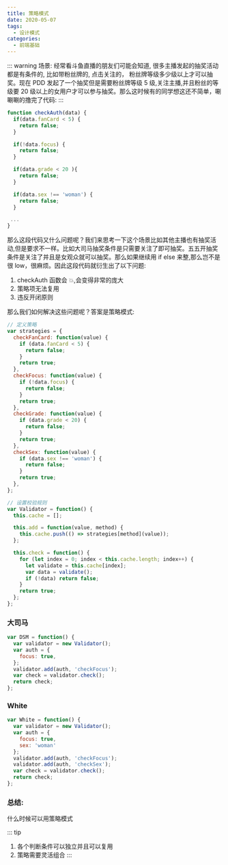 ```yaml
---
title: 策略模式
date: 2020-05-07
tags:
  - 设计模式
categories:
  - 前端基础
---
```


::: warning
场景: 经常看斗鱼直播的朋友们可能会知道, 很多主播发起的抽奖活动都是有条件的, 比如带粉丝牌的, 点击关注的， 粉丝牌等级多少级以上才可以抽奖。现在 PDD 发起了一个抽奖但是需要粉丝牌等级 5 级,关注主播,并且粉丝的等级要 20 级以上的女用户才可以参与抽奖。那么这时候有的同学想这还不简单，唰唰唰的撸完了代码:
:::

```js
function checkAuth(data) {
  if(data.fanCard < 5) {
    return false;
  }

  if(!data.focus) {
    return false;
  }

  if(data.grade < 20 ){
    return false;
  }

  if(data.sex !== 'woman') {
    return false;
  }

 ...
}
```

那么这段代码又什么问题呢？我们来思考一下这个场景比如其他主播也有抽奖活动,但是要求不一样。比如大司马抽奖条件是只需要关注了即可抽奖。五五开抽奖条件是关注了并且是女观众就可以抽奖。那么如果继续用 if else 来整,那么岂不是很 low，很麻烦。因此这段代码就衍生出了以下问题:

1. checkAuth 函数会 💥,会变得非常的庞大
2. 策略项无法复用
3. 违反开闭原则

那么我们如何解决这些问题呢？答案是策略模式:

```js
// 定义策略
var strategies = {
  checkFanCard: function(value) {
    if (data.fanCard < 5) {
      return false;
    }
    return true;
  },
  checkFocus: function(value) {
    if (!data.focus) {
      return false;
    }
    return true;
  },
  checkGrade: function(value) {
    if (data.grade < 20) {
      return false;
    }
    return true;
  },
  checkSex: function(value) {
    if (data.sex !== 'woman') {
      return false;
    }
    return true;
  },
};

// 设置校验规则
var Validator = function() {
  this.cache = [];

  this.add = function(value, method) {
    this.cache.push(() => strategies[method](value));
  };

  this.check = function() {
    for (let index = 0; index < this.cache.length; index++) {
      let validate = this.cache[index];
      var data = validate();
      if (!data) return false;
    }
    return true;
  };
};
```

### 大司马

```js
var DSM = function() {
  var validator = new Validator();
  var auth = {
    focus: true,
  };
  validator.add(auth, 'checkFocus');
  var check = validator.check();
  return check;
};
```


### White

```js
var White = function() {
  var validator = new Validator();
  var auth = {
    focus: true,
    sex: 'woman'
  };
  validator.add(auth, 'checkFocus');
  validator.add(auth, 'checkSex');
  var check = validator.check();
  return check;
};
```

### 总结: 

  什么时候可以用策略模式

  ::: tip
  1. 各个判断条件可以独立并且可以复用
  2. 策略需要灵活组合
  :::